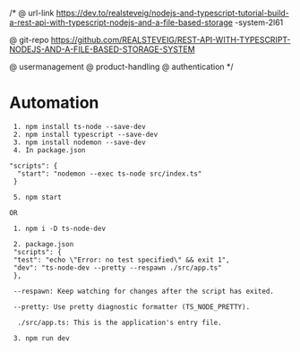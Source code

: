 /*
@ url-link
https://dev.to/realsteveig/nodejs-and-typescript-tutorial-build-a-rest-api-with-typescript-nodejs-and-a-file-based-storage -system-2l61

@ git-repo
https://github.com/REALSTEVEIG/REST-API-WITH-TYPESCRIPT-NODEJS-AND-A-FILE-BASED-STORAGE-SYSTEM

@ usermanagement
@ product-handling
@ authentication 
*/

# Automation
```
 1. npm install ts-node --save-dev
 2. npm install typescript --save-dev
 3. npm install nodemon --save-dev
 4. In package.json 

"scripts": {
  "start": "nodemon --exec ts-node src/index.ts"
 }

 5. npm start

OR

 1. npm i -D ts-node-dev

 2. package.json 
 "scripts": {
 "test": "echo \"Error: no test specified\" && exit 1",
 "dev": "ts-node-dev --pretty --respawn ./src/app.ts"
 },

 --respawn: Keep watching for changes after the script has exited.

 --pretty: Use pretty diagnostic formatter (TS_NODE_PRETTY).

  ./src/app.ts: This is the application's entry file.

 3. npm run dev
```
